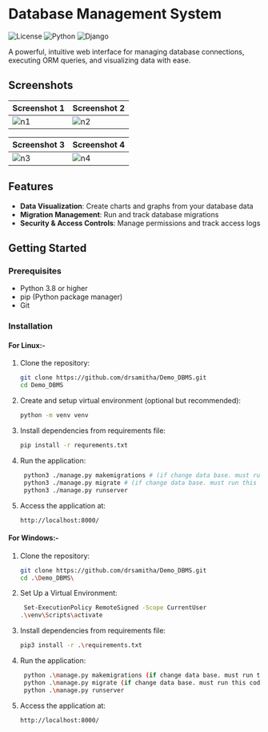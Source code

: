 # Database Management System

![License](https://img.shields.io/badge/license-MIT-blue.svg)
![Python](https://img.shields.io/badge/python-3.8%2B-blue)
![Django](https://img.shields.io/badge/django-4.0%2B-green)

A powerful, intuitive web interface for managing database connections, executing ORM queries, and visualizing data with ease.

##  Screenshots

| Screenshot 1 | Screenshot 2 |
|--------------|--------------|
| ![n1](https://github.com/smtkanchana66/Demo_DBMS/raw/main/Readme_res/n1.png) | ![n2](https://github.com/smtkanchana66/Demo_DBMS/raw/main/Readme_res/n2.png) |

| Screenshot 3 | Screenshot 4 |
|--------------|--------------|
| ![n3](https://github.com/smtkanchana66/Demo_DBMS/raw/main/Readme_res/n3.png) | ![n4](https://github.com/smtkanchana66/Demo_DBMS/raw/main/Readme_res/n4.png) |
<!-- ![Database Management System Screenshot](/screenshots/dashboard.png) -->

## Features

- **Data Visualization**: Create charts and graphs from your database data
- **Migration Management**: Run and track database migrations
- **Security & Access Controls**: Manage permissions and track access logs

## Getting Started

### Prerequisites

- Python 3.8 or higher
- pip (Python package manager)
- Git

### Installation
#### For Linux:-
1. Clone the repository:
   ```bash
   git clone https://github.com/drsamitha/Demo_DBMS.git
   cd Demo_DBMS
   ```
   
2. Create and setup virtual environment (optional but recommended):
   ```bash
   python -m venv venv
   ```
   
3. Install dependencies from requirements file:
   ```bash
   pip install -r requrements.txt
   ```
   
4. Run the application:
   ```bash
    python3 ./manage.py makemigrations # (if change data base. must run this code 1)
    python3 ./manage.py migrate # (if change data base. must run this code 2)
    python3 ./manage.py runserver
   ```
5. Access the application at:
   ```
   http://localhost:8000/
   ```
   
#### For Windows:-
1. Clone the repository:
   ```bash
   git clone https://github.com/drsamitha/Demo_DBMS.git
   cd .\Demo_DBMS\
   ```
   
2. Set Up a Virtual Environment: 
   ```bash
    Set-ExecutionPolicy RemoteSigned -Scope CurrentUser
   .\venv\Scripts\activate
   ```
   
3. Install dependencies from requirements file:
   ```bash
   pip3 install -r .\requirements.txt
   ```

4. Run the application:
   ```bash
    python .\manage.py makemigrations (if change data base. must run this code 1)
    python .\manage.py migrate (if change data base. must run this code 2)
    python .\manage.py runserver
   ```

5. Access the application at:
   ```
   http://localhost:8000/
   ```
